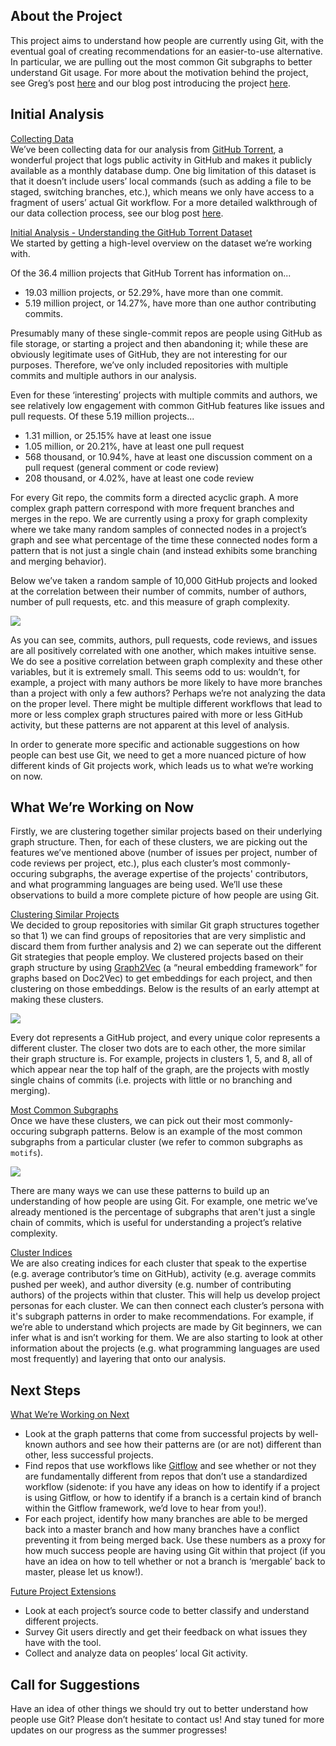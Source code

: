 ## About the Project
This project aims to understand how people are currently using Git, with the eventual goal of creating recommendations for an easier-to-use alternative. In particular, we are pulling out the most common Git subgraphs to better understand Git usage. For more about the motivation behind the project, see Greg’s post [here](http://third-bit.com/2017/09/30/git-graphs-and-engineering.html) and our blog post introducing the project [here](https://ubc-mds.github.io/RStudio-GitHub-Analysis/2019/05/10/project-introduction.html). 

## Initial Analysis
<u>Collecting Data</u>  
We’ve been collecting data for our analysis from [GitHub Torrent](http://ghtorrent.org/), a wonderful project that logs public activity in GitHub and makes it publicly available as a monthly database dump. One big limitation of this dataset is that it doesn’t include users’ local commands (such as adding a file to be staged, switching branches, etc.), which means we only have access to a fragment of users’ actual Git workflow. For a more detailed walkthrough of our data collection process, see our blog post [here](https://ubc-mds.github.io/RStudio-GitHub-Analysis/2019/05/15/data-query.html).

<u>Initial Analysis - Understanding the GitHub Torrent Dataset</u>  
We started by getting a high-level overview on the dataset we’re working with.

Of the 36.4 million projects that GitHub Torrent has information on...

- 19.03 million projects, or 52.29%, have more than one commit.
- 5.19 million project, or 14.27%, have more than one author contributing commits.

Presumably many of these single-commit repos are people using GitHub as file storage, or starting a project and then abandoning it; while these are obviously legitimate uses of GitHub, they are not interesting for our purposes. Therefore, we’ve only included repositories with multiple commits and multiple authors in our analysis. 

Even for these ‘interesting’ projects with multiple commits and authors, we see relatively low engagement with common GitHub features like issues and pull requests. Of these 5.19 million projects...

- 1.31 million, or 25.15% have at least one issue 
- 1.05 million, or 20.21%, have at least one pull request
- 568 thousand, or 10.94%, have at least one discussion comment on a pull request (general comment or code review)
- 208 thousand, or 4.02%, have at least one code review

For every Git repo, the commits form a directed acyclic graph. A more complex graph pattern correspond with more frequent branches and merges in the repo. We are currently using a proxy for graph complexity where we take many random samples of connected nodes in a project’s graph and see what percentage of the time these connected nodes form a pattern that is not just a single chain (and instead exhibits some branching and merging behavior). 

Below we’ve taken a random sample of 10,000 GitHub projects and looked at the correlation between their number of commits, number of authors, number of pull requests, etc. and this measure of graph complexity.

![](../img/posts/blog_3_corr_2.png)

As you can see, commits, authors, pull requests, code reviews, and issues are all positively correlated with one another, which makes intuitive sense. We do see a positive correlation between graph complexity and these other variables, but it is extremely small. This seems odd to us: wouldn’t, for example, a project with many authors be more likely to have more branches than a project with only a few authors? Perhaps we’re not analyzing the data on the proper level. There might be multiple different workflows that lead to more or less complex graph structures paired with more or less GitHub activity, but these patterns are not apparent at this level of analysis.

In order to generate more specific and actionable suggestions on how people can best use Git, we need to get a more nuanced picture of how different kinds of Git projects work, which leads us to what we’re working on now.

## What We’re Working on Now
Firstly, we are clustering together similar projects based on their underlying graph structure. Then, for each of these clusters, we are picking out the features we’ve mentioned above (number of issues per project, number of code reviews per project, etc.), plus each cluster’s most commonly-occuring subgraphs, the average expertise of the projects' contributors, and what programming languages are being used. We’ll use these observations to build a more complete picture of how people are using Git.

<u>Clustering Similar Projects</u>  
We decided to group repositories with similar Git graph structures together so that 1) we can find groups of repositories that are very simplistic and discard them from further analysis and 2) we can seperate out the different Git strategies that people employ.
We clustered projects based on their graph structure by using [Graph2Vec](https://arxiv.org/abs/1707.05005) (a “neural embedding framework” for graphs based on Doc2Vec) to get embeddings for each project, and then clustering on those embeddings. Below is the results of an early attempt at making these clusters.

![](../img/posts/blog_3_clusters.png)

Every dot represents a GitHub project, and every unique color represents a different cluster. The closer two dots are to each other, the more similar their graph structure is. For example, projects in clusters 1, 5, and 8, all of which appear near the top half of the graph, are the projects with mostly single chains of commits (i.e. projects with little or no branching and merging).

<u>Most Common Subgraphs</u>  
Once we have these clusters, we can pick out their most commonly-occuring subgraph patterns. Below is an example of the most common subgraphs from a particular cluster (we refer to common subgraphs as `motifs`).

![](../img/posts/blog_3_subgraphs.png)

There are many ways we can use these patterns to build up an understanding of how people are using Git. For example, one metric we’ve already mentioned is the percentage of subgraphs that aren't just a single chain of commits, which is useful for understanding a project’s relative complexity.

<u>Cluster Indices</u>  
We are also creating indices for each cluster that speak to the expertise (e.g. average contributor’s time on GitHub), activity (e.g. average commits pushed per week), and author diversity (e.g. number of contributing authors) of the projects within that cluster. This will help us develop project personas for each cluster. We can then connect each cluster’s persona with it's subgraph patterns in order to make recommendations. For example, if we’re able to understand which projects are made by Git beginners, we can infer what is and isn’t working for them. We are also starting to look at other information about the projects (e.g. what programming languages are used most frequently) and layering that onto our analysis. 

## Next Steps
<u>What We’re Working on Next</u>  

- Look at the graph patterns that come from successful projects by well-known authors and see how their patterns are (or are not) different than other, less successful projects. 
- Find repos that use workflows like [Gitflow](https://www.atlassian.com/git/tutorials/comparing-workflows/gitflow-workflow) and see whether or not they are fundamentally different from repos that don’t use a standardized workflow (sidenote: if you have any ideas on how to identify if a project is using Gitflow, or how to identify if a branch is a certain kind of branch within the Gitflow framework, we’d love to hear from you!).
- For each project, identify how many branches are able to be merged back into a master branch and how many branches have a conflict preventing it from being merged back. Use these numbers as a proxy for how much success people are having using Git within that project (if you have an idea on how to tell whether or not a branch is ‘mergable’ back to master, please let us know!).

<u>Future Project Extensions</u>  

- Look at each project’s source code to better classify and understand different projects.
- Survey Git users directly and get their feedback on what issues they have with the tool.
- Collect and analyze data on peoples’ local Git activity.

## Call for Suggestions
Have an idea of other things we should try out to better understand how people use Git? Please don’t hesitate to contact us! And stay tuned for more updates on our progress as the summer progresses!

